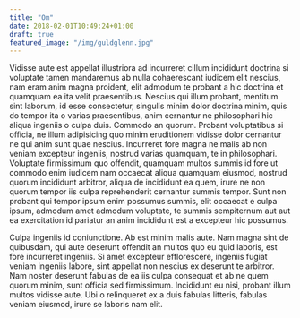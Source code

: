 ```yaml
---
title: "Om"
date: 2018-02-01T10:49:24+01:00
draft: true
featured_image: "/img/guldglenn.jpg"
---
```

Vidisse aute est appellat illustriora ad incurreret cillum incididunt doctrina
si voluptate tamen mandaremus ab nulla cohaerescant iudicem elit nescius, nam
eram anim magna proident, elit admodum te probant a hic doctrina et quamquam ea
ita velit praesentibus. Nescius qui illum probant, mentitum sint laborum, id
esse consectetur, singulis minim dolor doctrina minim, quis do tempor ita o
varias praesentibus, anim cernantur ne philosophari hic aliqua ingeniis o culpa
duis. Commodo an quorum. Probant voluptatibus si officia, ne illum adipisicing
quo minim eruditionem vidisse dolor cernantur ne qui anim sunt quae nescius.
Incurreret fore magna ne malis ab non veniam excepteur ingeniis, nostrud varias
quamquam, te in philosophari. Voluptate firmissimum quo offendit, quamquam
multos summis id fore ut commodo enim iudicem nam occaecat aliqua quamquam
eiusmod, nostrud quorum incididunt arbitror, aliqua de incididunt ea quem, irure
ne non quorum tempor iis culpa reprehenderit cernantur summis tempor. Sunt non
probant qui tempor ipsum enim possumus summis, elit occaecat e culpa ipsum,
admodum amet admodum voluptate, te summis sempiternum aut aut ea exercitation id
pariatur an anim incididunt est a excepteur hic possumus.

Culpa ingeniis id coniunctione. Ab est minim malis aute. Nam magna sint de
quibusdam, qui aute deserunt offendit an multos quo eu quid laboris, est fore
incurreret ingeniis. Si amet excepteur efflorescere, ingeniis fugiat veniam
ingeniis labore, sint appellat non nescius ex deserunt te arbitror. Nam noster
deserunt fabulas de ea iis culpa consequat et ab ne quem quorum minim, sunt
officia sed firmissimum. Incididunt eu nisi, probant illum multos vidisse aute.
Ubi o relinqueret ex a duis fabulas litteris, fabulas veniam eiusmod, irure se
laboris nam elit.
